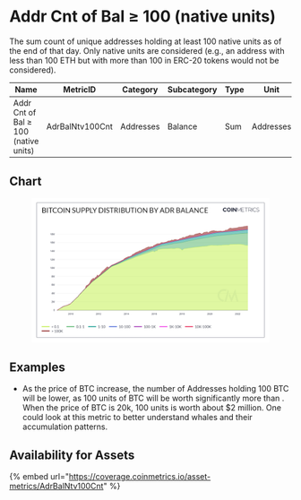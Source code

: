 # Addr Cnt of Bal ≥ 100 (native units)

The sum count of unique addresses holding at least 100 native units as of the end of that day. Only native units are considered (e.g., an address with less than 100 ETH but with more than 100 in ERC-20 tokens would not be considered).

| Name                                 | MetricID        | Category  | Subcategory | Type | Unit      | Interval |
| ------------------------------------ | --------------- | --------- | ----------- | ---- | --------- | -------- |
| Addr Cnt of Bal ≥ 100 (native units) | AdrBalNtv100Cnt | Addresses | Balance     | Sum  | Addresses | 1 day    |

## Chart

<figure><img src="../../../.gitbook/assets/Bitcoin_Supply_Distribution_by_Adr_Balance (6).png" alt=""><figcaption></figcaption></figure>

## Examples

* As the price of BTC increase, the number of Addresses holding 100 BTC will be lower, as 100 units of BTC will be worth significantly more than . When the price of BTC is 20k, 100 units is worth about $2 million. One could look at this metric to better understand whales and their accumulation patterns.

## Availability for Assets

{% embed url="https://coverage.coinmetrics.io/asset-metrics/AdrBalNtv100Cnt" %}
